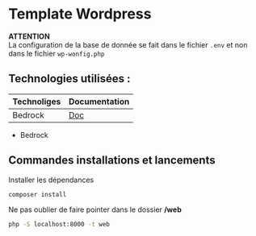 # Template Wordpress

**ATTENTION**\
La configuration de la base de donnée se fait dans le fichier `.env` et non dans le fichier `wp-wonfig.php`

## Technologies utilisées :

| Technoliges | Documentation |
| - | - |
| Bedrock | [Doc](https://roots.io/bedrock/) |

* Bedrock

## Commandes installations et lancements

Installer les dépendances
```cmd
composer install
```

Ne pas oublier de faire pointer dans le dossier **/web**
```cmd
php -S localhost:8000 -t web
```